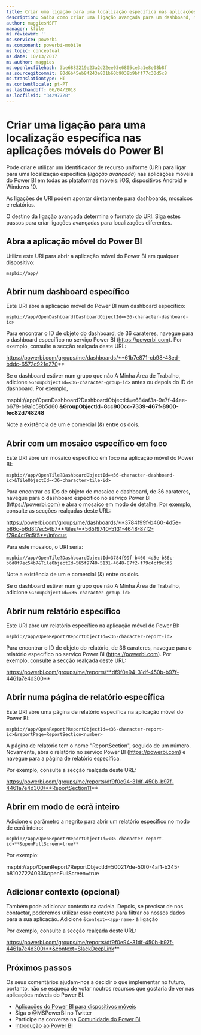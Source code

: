 ```yaml
---
title: Criar uma ligação para uma localização específica nas aplicações móveis do Power BI
description: Saiba como criar uma ligação avançada para um dashboard, mosaico ou relatório específico na aplicação móvel do Power BI com um identificador de recurso uniforme (URI).
author: maggiesMSFT
manager: kfile
ms.reviewer: ''
ms.service: powerbi
ms.component: powerbi-mobile
ms.topic: conceptual
ms.date: 10/13/2017
ms.author: maggies
ms.openlocfilehash: 3be6882219e23a2d22ee03e6805ce3a1e8e08b8f
ms.sourcegitcommit: 80d6b45eb84243e801b60b9038b9bff77c30d5c8
ms.translationtype: HT
ms.contentlocale: pt-PT
ms.lasthandoff: 06/04/2018
ms.locfileid: "34297728"
---
```

# <a name="create-a-link-to-a-specific-location-in-the-power-bi-mobile-apps"></a>Criar uma ligação para uma localização específica nas aplicações móveis do Power BI
Pode criar e utilizar um identificador de recurso uniforme (URI) para ligar para uma localização específica (*ligação avançada*) nas aplicações móveis do Power BI em todas as plataformas móveis: iOS, dispositivos Android e Windows 10.

As ligações de URI podem apontar diretamente para dashboards, mosaicos e relatórios.

O destino da ligação avançada determina o formato do URI. Siga estes passos para criar ligações avançadas para localizações diferentes. 

## <a name="open-the-power-bi-mobile-app"></a>Abra a aplicação móvel do Power BI
Utilize este URI para abrir a aplicação móvel do Power BI em qualquer dispositivo:

    mspbi://app/


## <a name="open-to-a-specific-dashboard"></a>Abrir num dashboard específico
Este URI abre a aplicação móvel do Power BI num dashboard específico:

    mspbi://app/OpenDashboard?DashboardObjectId=<36-character-dashboard-id>

Para encontrar o ID de objeto do dashboard, de 36 carateres, navegue para o dashboard específico no serviço Power BI (https://powerbi.com). Por exemplo, consulte a secção realçada deste URL:

https://powerbi.com/groups/me/dashboards/**61b7e871-cb98-48ed-bddc-6572c921e270**

Se o dashboard estiver num grupo que não A Minha Área de Trabalho, adicione `&GroupObjectId=<36-character-group-id>` antes ou depois do ID de dashboard. Por exemplo, 

mspbi://app/OpenDashboard?DashboardObjectId=e684af3a-9e7f-44ee-b679-b9a1c59b5d60 **&GroupObjectId=8cc900cc-7339-467f-8900-fec82d748248**

Note a existência de um e comercial (&) entre os dois.

## <a name="open-to-a-specific-tile-in-focus"></a>Abrir com um mosaico específico em foco
Este URI abre um mosaico específico em foco na aplicação móvel do Power BI:

    mspbi://app/OpenTile?DashboardObjectId=<36-character-dashboard-id>&TileObjectId=<36-character-tile-id>

Para encontrar os IDs de objeto de mosaico e dashboard, de 36 carateres, navegue para o dashboard específico no serviço Power BI (https://powerbi.com) e abra o mosaico em modo de detalhe. Por exemplo, consulte as secções realçadas deste URL:

https://powerbi.com/groups/me/dashboards/**3784f99f-b460-4d5e-b86c-b6d8f7ec54b7**/tiles/**565f9740-5131-4648-87f2-f79c4cf9c5f5**/infocus

Para este mosaico, o URI seria:

    mspbi://app/OpenTile?DashboardObjectId=3784f99f-b460-4d5e-b86c-b6d8f7ec54b7&TileObjectId=565f9740-5131-4648-87f2-f79c4cf9c5f5

Note a existência de um e comercial (&) entre os dois.

Se o dashboard estiver num grupo que não A Minha Área de Trabalho, adicione `&GroupObjectId=<36-character-group-id>`

## <a name="open-to-a-specific-report"></a>Abrir num relatório específico
Este URI abre um relatório específico na aplicação móvel do Power BI:

    mspbi://app/OpenReport?ReportObjectId=<36-character-report-id>

Para encontrar o ID de objeto do relatório, de 36 carateres, navegue para o relatório específico no serviço Power BI (https://powerbi.com). Por exemplo, consulte a secção realçada deste URL:

https://powerbi.com/groups/me/reports/**df9f0e94-31df-450b-b97f-4461a7e4d300**

## <a name="open-to-a-specific-report-page"></a>Abrir numa página de relatório específica
Este URI abre uma página de relatório específica na aplicação móvel do Power BI:

    mspbi://app/OpenReport?ReportObjectId=<36-character-report-id>&reportPage=ReportSection<number>

A página de relatório tem o nome "ReportSection", seguido de um número. Novamente, abra o relatório no serviço Power BI (https://powerbi.com) e navegue para a página de relatório específica. 

Por exemplo, consulte a secção realçada deste URL:

https://powerbi.com/groups/me/reports/df9f0e94-31df-450b-b97f-4461a7e4d300/**ReportSection11**

## <a name="open-in-full-screen-mode"></a>Abrir em modo de ecrã inteiro
Adicione o parâmetro a negrito para abrir um relatório específico no modo de ecrã inteiro:

    mspbi://app/OpenReport?ReportObjectId=<36-character-report-id>**&openFullScreen=true**

Por exemplo: 

mspbi://app/OpenReport?ReportObjectId=500217de-50f0-4af1-b345-b81027224033&openFullScreen=true

## <a name="add-context-optional"></a>Adicionar contexto (opcional)
Também pode adicionar contexto na cadeia. Depois, se precisar de nos contactar, poderemos utilizar esse contexto para filtrar os nossos dados para a sua aplicação. Adicione `&context=<app-name>` à ligação

Por exemplo, consulte a secção realçada deste URL: 

https://powerbi.com/groups/me/reports/df9f0e94-31df-450b-b97f-4461a7e4d300/**&context=SlackDeepLink**

## <a name="next-steps"></a>Próximos passos
Os seus comentários ajudam-nos a decidir o que implementar no futuro, portanto, não se esqueça de votar noutros recursos que gostaria de ver nas aplicações móveis do Power BI. 

* [Aplicações do Power BI para dispositivos móveis](mobile-apps-for-mobile-devices.md)
* Siga o @MSPowerBI no Twitter
* Participe na conversa na [Comunidade do Power BI](http://community.powerbi.com/)
* [Introdução ao Power BI](service-get-started.md)

